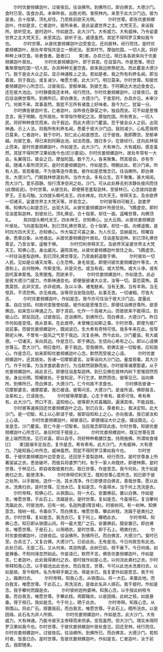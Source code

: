 <!-- { "loadSidebar": true } -->
　　尔时优娄频螺迦叶。过彼夜后。往诣佛所。到佛所已。即白佛言。大德沙门。食时已至。饭食办具。未审昨夜。出胜光明。普照林内。来至于此大沙门边。彼为是谁。合十指掌。顶礼却住。乃至胜前欲天光明。
　　尔时世尊。即告优娄频螺迦叶。作如是言。仁者迦叶。彼所来者。是此娑婆世界之主。大梵天王。来诣我所。欲听受法。是时迦叶。作如是念。此大沙门。大有威力。大有威神。乃令娑婆世界之主大梵天王。来至其边。欲听于法。威德虽然。其犹不得阿罗汉果如我今也。
　　尔时世尊。从彼优娄频螺迦叶边受食讫。还向彼林。经行而住。是时优娄频螺迦叶。居处年常恒共竖立一祭祀法。至其时节。摩伽陀国。一切人民。将好种种上味饮食。啖者食者。舐者[口　　束]者。办具已讫。明日各各欲来向于优娄频螺迦叶居处。
　　尔时优娄频螺迦叶。即于其夜。在自室内。作是思惟。明日集聚摩伽陀国一切人民。办具种种无量饮食。欲来我边修祭祀法。而此瞿昙大德沙门。脱于是会大众之前。显示神通胜上之法。若如是者。我之所有利养名闻。即当着彼。则于我边。或复减少。唯愿方便。此大沙门。明日莫来。尔时世尊。知彼优娄频螺迦叶心所念已。过彼夜后。至郁单越。到彼乞食。于阿耨达大池边食食讫。还在彼大池边。少时静摄竟还本林。经行而住。尔时优娄频螺迦叶。过彼夜已。食后往诣佛世尊所。到佛所已。即白佛言。大德沙门。于食至时。办具亦讫。未审沙门。何故不来。其事虽然。我犹不忘所有诸食上好味者。我今为仁。犹留一分。
　　尔时佛告彼迦叶言。仁者迦叶。汝昨夜在静室之中。独自而坐。可不如是思惟念言。我于明朝。在所居处。年常恒作祭祀之法。摩伽陀国。所有男女。一切人民。将好种种食饮而来。向于我边。而此大德沙门瞿昙。恐于彼会众人之前。出现神通。示上人法。则我所有利养名闻。悉着于彼大沙门边。我则减少。心私愿我明日莫来。仁者迦叶。我于尔时。知仁此心如是想念。过于彼夜。我即腾空。至郁单越。向彼乞食。得已来到阿耨达池。如法而食。随日多少。在彼经行。还向此林宿止而来。是时优娄频螺迦叶。作如是念。此大沙门。大有神力。大有威权。感变虽然。其犹不得阿罗汉果如我今也(尼沙塞说)。尔时优娄频螺迦叶。居处年常有一大会。名翼宿日。彼会之日。摩伽陀国。数千万人。各来聚集。然其彼会。亦有市易。随诸人辈所须货买。是时优娄频螺迦叶。作如是念。明朝此处。若沙门来。所有人民。皆观看彼。不为我等造作斋食。彼作如是思惟念已。往诣佛所。即白佛言。大德沙门。门朝我林修道处所。当作大会。多有众生。百千聚集。甚大喧闹。而大沙门。爱乐寂静。恒行清净空闲之处。沙门。可从此处移去别求静处彼间而住(此僧祇说)。尔时世尊。从彼住处。即便移至差梨迦林。至彼林已。心念彼四迦娄罗王。王名可触。又四提头赖吒龙王。四水神龙。四大天王。帝释天主。及余欲界一切诸天。娑婆世界主大梵天等。并皆念之。
　　尔时彼等四可触王。迦娄罗等。知佛内心如是念已。出现大风。从彼优娄频螺迦叶所居住处。飞腾虚空。即时往诣差梨迦林。到彼处已。顶礼佛足。合十指掌。却住一面。遥睹世尊。向佛顶礼。
　　其四提头赖吒龙王。四水神王。亦知佛心。出大云雨。从彼优娄频螺迦叶居处。飞向差梨迦林。到已顶礼佛世尊足。合十指掌。却住一面。向佛遥敬。是时四方四大天王。亦知佛心。作大端正可喜之身。为人乐见。显赫威光。照曜自身。悉乘白象。从地涌出。从彼优娄频螺迦叶居处。住诣差梨迦林。到已顶礼佛世尊足。乃至合掌。遥敬于佛。
　　尔时忉利帝释天王。及欲界天娑婆世界主大梵天王。知佛心念。身出威光。遍照其地。从彼优娄频螺迦叶居住之处。飞腾虚空。一时往诣差梨迦林。到已顶礼佛世尊足。乃至曲躬遥敬于佛。
　　尔时彼处一切人民。见如是众诸天龙等。心生恐怖。身毛皆竖。即便问彼优娄频螺迦叶等言。大德和上。此何物神。作斯变怪。非是灾也。或当有疫。或大恐怖。或大斗诤。或有迦吒富单那鬼。及黑闇鬼。而欲来乎。
　　尔时优娄频螺迦叶。作如是念。此必是彼大德沙门威力。作斯神通变也。即便报彼诸大众言。汝等一切。莫恐莫怖。莫畏莫惊。此非灾变。亦非疫病。及以斗诤。诸鬼魅来。当有无畏。当有丰熟。当无怪异。不须恐怖。亦无疾病。汝等但当安隐自慰。此事无苦。一切诸相。尽皆大吉。
　　尔时优娄频螺迦叶。作如是念。我今亦可往诣于彼大沙门边。度量此事。自应当知。何故何变致使如是。彼作如是思惟念已。即便往诣佛世尊所。欲至佛边。如来忽以神通之力。即于其前。化作一个高峻大山。而彼欲来不能得过。到彼山已。即反回还。过彼夜后。还诣佛所。到佛所已。而白佛言。大德沙门。昨日作何如是变怪。我从昔来。在此居停。未曾睹见如斯之事。尔时世尊。即便为彼广说前事。而彼优娄频螺迦叶。既闻说已。生大希有奇特可怪。我多年来在此。恒常祭祀火神。不曾有一旋风之气至于我边。况复余神。然今此处。沙门瞿昙。有大威德。一切诸天。来向其边。作是念已。即于佛边。生信向心希有之心。即以心请佛世尊云。愿大沙门。明日食时。更于我边。受我微供。若佛实是一切智者。应知我心。作是念已。如来即知优娄频螺迦叶心念。默然而受彼之心请。
　　尔时优娄频螺迦叶。还其居处。告诸一切摩那婆言。汝等诣向大沙门边。量度观看。其大沙门。作于何事。为当求食欲着衣行。为当默然寂静而坐。尔时彼等诸摩那婆。从于优娄频螺迦叶。闻此言已。即便往诣差梨迦林。到已见佛在彼林内树下思惟寂然而坐。身出光明。照耀彼处。于食知足。不行乞求。默然而住。彼等见已。诣向佛所。到佛所已。而白佛言。大德沙门。仁今何故不求食也。
　　尔时佛告彼诸一切摩那婆言。诸摩那婆。我已被请。彼等问言。大德沙门。是谁所请。佛即报言。汝辈和上。已请我也。
　　尔时彼等摩那婆。心生于希有。甚奇可怪。希有希有。此大沙门。然口不言。遥知他心。彼等即大欢喜踊跃。遍满其体。不能自胜。
　　尔时彼等速疾回还优娄频螺迦叶之边。到已白言。尊者和上。我决定知。此大沙门。是一切智。和上以心默请于彼。彼即自知和上之心。亦向我语。我已彼汝和上心请。
　　尔时优娄频螺迦叶。闻彼语已。即便铺设大价之座。铺设既讫。心发是念。沙门瞿昙。若仁今是一切智者。当应我念即现此座。尔时世尊。知彼优娄频螺迦叶心所念已。身应时现于彼座上。
　　尔时优娄频螺迦叶。既见世尊在其座上端然而坐。见已欢喜。即以自手。将好种种肴膳饮食。持用施佛。所谓啖食唼[口　　束]舐啜丰足自恣。复作是念。希有希有。此大沙门。大有威神。大有德力。乃能知我心中所念。威神虽然。而犹不得阿罗汉果如我今也。
　　尔时世尊。于彼优娄频螺迦叶边受食讫。还回至于差梨迦林。经行而住。是时世尊身上所著袈裟之衣。悉皆破坏。而彼兵将婆罗门村。有于一家人命既终。即便林葬。是时世尊。于林见已。即自收取彼粪扫衣。取已世尊。作是思念。我今何处。洗于如是粪扫之衣。能使清净。
　　尔时帝释忉利天王。既知世尊心意所念。知已即于彼之处所。以手掘地。造作一池。其水清净。作已即便咨白佛言。善哉世尊。愿以此水。洗粪扫衣。是时世尊。见池水已。复如是念。今虽得水。当于何上洗浣是衣。
　　尔时帝释。知佛心已。从铁围山。将一大石。安置佛前。置以白佛。作如是言。唯愿世尊。于此石上。洗蹋是衣。是时世尊。复如是念。今虽得石。复当攀何洗蹋此衣。时彼池岸。旧有一树。名迦拘婆(隋言峰)。时彼树间。有一树神。知佛意念。按树一枝。令垂向下。而白佛言。唯愿世尊。攀此树枝。洗蹋于是粪扫之衣。尔时世尊。复如是念。我洗衣已。复于何上。曝晒此衣。
　　尔时帝释。知佛心念。知已即从铁围山间。将一最大宽广之石。安置佛前。既安置已。即白佛言。唯愿世尊。于是石上。以用晒衣。是时世尊。即于石上。晒粪扫衣。
　　尔时优娄频螺迦叶。过彼夜后。往诣佛所。到佛所已。而白佛言。大德沙门。食时已至。办具讫了。又复白佛。大德沙门。已前此处。无有是池。今日何故忽有此池。此处已前。无是二石。又从何来。其迦拘婆。此树已前。枝不垂下。今日何缘。如是亸垂。不知何缘忽然如此。作是语已。默然不言。佛告优娄频螺迦叶。作如是言。仁者迦叶。此处我得粪扫之衣。彼时我作如是心念。以何浣此粪扫之衣。尔时帝释知我心念。以手掘池出此池水。而白我言。世尊。今可以此池水洗粪扫衣。以如是故。至今相传。名为帝释手掘之池。得是水已。我复更作如是思念。我于何上。蹋粪扫衣。
　　尔时帝释。知我心念。从铁围山。将一大石。来置此地。而白我言。唯愿世尊。于此石上。用洗浣衣。是故此名非人掷石。我于彼时。作如是念。我手攀何而蹋是衣。
　　尔时彼树迦拘婆神。知我心念。以手按此树枝令垂。而白我言。唯愿世尊。手攀此枝。用脚蹋衣。以是因缘。此树之枝。如是悬垂。得于枝已。我如是念。今于何上。晒于此衣。
　　尔时帝释。知我心念。从铁围山。将此广石。掷置我前。而白我言。唯愿世尊。于此石上。晒所浣衣。以是因缘。此石名为非人所掷。
　　尔时优娄频螺迦叶。作如是念。此大沙门。大有威力。大有神通。乃能令彼天主帝释而来供承。变现虽然。但大沙门。理实未得阿罗汉果如我今也。尔时世尊。于彼优娄频螺迦叶居处食讫。回还至林。经行而住。尔时优娄频螺迦叶。过彼夜后。往诣佛所。到佛所已。而白佛言。大德沙门。若知时者。饭食已办。是时世尊。告彼优娄频螺迦叶。作如是言。仁者迦叶。汝于前去。我即随来。
